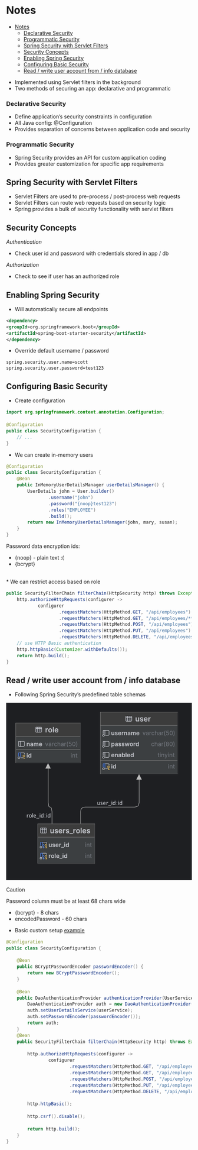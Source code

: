 # Notes 

<!-- TOC -->
* [Notes](#notes-)
    * [Declarative Security](#declarative-security)
    * [Programmatic Security](#programmatic-security)
  * [Spring Security with Servlet Filters](#spring-security-with-servlet-filters)
  * [Security Concepts](#security-concepts)
  * [Enabling Spring Security](#enabling-spring-security)
  * [Configuring Basic Security](#configuring-basic-security)
  * [Read / write user account from / info database](#read--write-user-account-from--info-database)
<!-- TOC -->

* Implemented using Servlet filters in the background
* Two methods of securing an app: declarative and programmatic

### Declarative Security
* Define application’s security constraints in configuration
* All Java config: @Configuration
* Provides separation of concerns between application code and security

### Programmatic Security
* Spring Security provides an API for custom application coding
* Provides greater customization for specific app requirements

## Spring Security with Servlet Filters

* Servlet Filters are used to pre-process / post-process web requests
* Servlet Filters can route web requests based on security logic
* Spring provides a bulk of security functionality with servlet filters

## Security Concepts
*Authentication*
* Check user id and password with credentials stored in app / db

*Authorization*
* Check to see if user has an authorized role

## Enabling Spring Security

* Will automatically secure all endpoints

```xml
<dependency>
<groupId>org.springframework.boot</groupId>
<artifactId>spring-boot-starter-security</artifactId>
</dependency>
```

* Override default username / password

```properties
spring.security.user.name=scott
spring.security.user.password=test123
```

## Configuring Basic Security

* Create configuration

```java
import org.springframework.context.annotation.Configuration;

@Configuration
public class SecurityConfiguration {
    // ...
}
```

* We can create in-memory users 

```java
@Configuration
public class SecurityConfiguration {
    @Bean
    public InMemoryUserDetailsManager userDetailsManager() {
        UserDetails john = User.builder()
                .username("john")
                .password("{noop}test123")
                .roles("EMPLOYEE")
                .build();
        return new InMemoryUserDetailsManager(john, mary, susan);
    }
}
```

Password data encryption ids: 

* {noop} - plain text :(
* {bcrypt}


<br/>
* We can restrict access based on role

```java
public SecurityFilterChain filterChain(HttpSecurity http) throws Exception {
    http.authorizeHttpRequests(configurer ->
            configurer
                    .requestMatchers(HttpMethod.GET, "/api/employees").hasRole("EMPLOYEE")
                    .requestMatchers(HttpMethod.GET, "/api/employees/**").hasRole("EMPLOYEE")
                    .requestMatchers(HttpMethod.POST, "/api/employees").hasRole("MANAGER")
                    .requestMatchers(HttpMethod.PUT, "/api/employees").hasRole("MANAGER")
                    .requestMatchers(HttpMethod.DELETE, "/api/employees/**").hasRole("ADMIN"));
    // use HTTP Basic authentication
    http.httpBasic(Customizer.withDefaults());
    return http.build();
}
```


## Read / write user account from / info database

* Following Spring Security’s predefined table schemas

![screenshot](02-spring-boot-rest-security-jpa/employee_directory_diagram.png)

> [!CAUTION]
> Password column must be at least 68 chars wide
> * {bcrypt} - 8 chars
> * encodedPassword - 60 chars

* Basic custom setup [example](https://github.com/daverbk/spring/tree/main/05-spring-rest-security/02-spring-boot-rest-security-jpa)

```java
@Configuration
public class SecurityConfiguration {

    @Bean
    public BCryptPasswordEncoder passwordEncoder() {
        return new BCryptPasswordEncoder();
    }

    @Bean
    public DaoAuthenticationProvider authenticationProvider(UserService userService) {
        DaoAuthenticationProvider auth = new DaoAuthenticationProvider();
        auth.setUserDetailsService(userService);
        auth.setPasswordEncoder(passwordEncoder());
        return auth;
    }
    @Bean
    public SecurityFilterChain filterChain(HttpSecurity http) throws Exception {

        http.authorizeHttpRequests(configurer ->
                configurer
                        .requestMatchers(HttpMethod.GET, "/api/employees").hasRole("EMPLOYEE")
                        .requestMatchers(HttpMethod.GET, "/api/employees/**").hasRole("EMPLOYEE")
                        .requestMatchers(HttpMethod.POST, "/api/employees").hasRole("MANAGER")
                        .requestMatchers(HttpMethod.PUT, "/api/employees").hasRole("MANAGER")
                        .requestMatchers(HttpMethod.DELETE, "/api/employees/**").hasRole("ADMIN"));

        http.httpBasic();

        http.csrf().disable();

        return http.build();
    }
}
```
